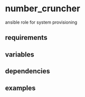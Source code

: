# number_cruncher
ansible role for system provisioning

## requirements

## variables

## dependencies

## examples
